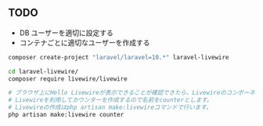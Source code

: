 ## TODO

- DB ユーザーを適切に設定する
- コンテナごとに適切なユーザーを作成する

```bash
composer create-project "laravel/laravel=10.*" laravel-livewire

cd laravel-livewire/
composer require livewire/livewire

# ブラウザ上にHello Livewireが表示できることが確認できたら、Livewireのコンポーネントを作成します。
# Livewireを利用してカウンターを作成するので名前をcounterとします。
# Livewireの作成はphp artisan make:livewireコマンドで行います。
php artisan make:livewire counter
```
